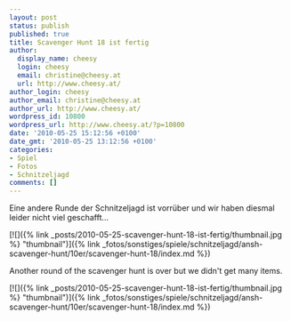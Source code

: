 ```yaml
---
layout: post
status: publish
published: true
title: Scavenger Hunt 18 ist fertig
author:
  display_name: cheesy
  login: cheesy
  email: christine@cheesy.at
  url: http://www.cheesy.at/
author_login: cheesy
author_email: christine@cheesy.at
author_url: http://www.cheesy.at/
wordpress_id: 10800
wordpress_url: http://www.cheesy.at/?p=10800
date: '2010-05-25 15:12:56 +0100'
date_gmt: '2010-05-25 13:12:56 +0100'
categories:
- Spiel
- Fotos
- Schnitzeljagd
comments: []
---
```

<!--:de-->Eine andere Runde der Schnitzeljagd ist vorrüber und wir haben diesmal leider nicht viel geschafft...
[![]({% link _posts/2010-05-25-scavenger-hunt-18-ist-fertig/thumbnail.jpg %} "thumbnail")]({% link _fotos/sonstiges/spiele/schnitzeljagd/ansh-scavenger-hunt/10er/scavenger-hunt-18/index.md %})
<!--:--><!--:en-->Another round of the scavenger hunt is over but we didn't get many items.
[![]({% link _posts/2010-05-25-scavenger-hunt-18-ist-fertig/thumbnail.jpg %} "thumbnail")]({% link _fotos/sonstiges/spiele/schnitzeljagd/ansh-scavenger-hunt/10er/scavenger-hunt-18/index.md %})
<!--:-->

